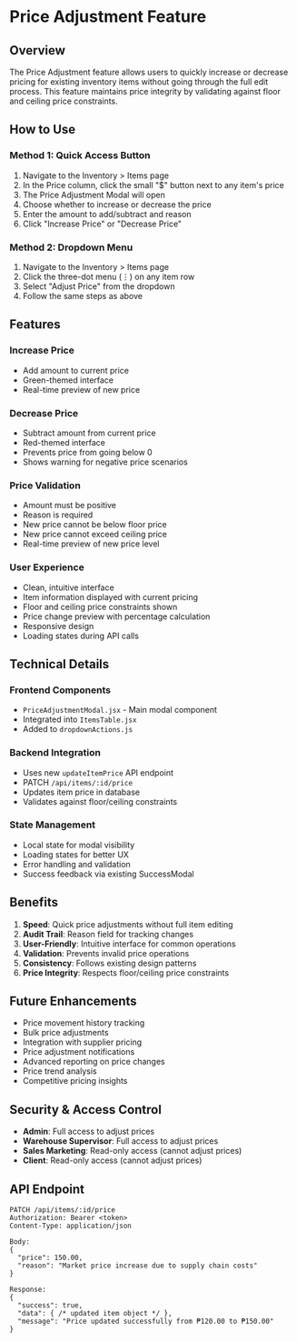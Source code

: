 # Price Adjustment Feature

## Overview
The Price Adjustment feature allows users to quickly increase or decrease pricing for existing inventory items without going through the full edit process. This feature maintains price integrity by validating against floor and ceiling price constraints.

## How to Use

### Method 1: Quick Access Button
1. Navigate to the Inventory > Items page
2. In the Price column, click the small "$" button next to any item's price
3. The Price Adjustment Modal will open
4. Choose whether to increase or decrease the price
5. Enter the amount to add/subtract and reason
6. Click "Increase Price" or "Decrease Price"

### Method 2: Dropdown Menu
1. Navigate to the Inventory > Items page
2. Click the three-dot menu (⋮) on any item row
3. Select "Adjust Price" from the dropdown
4. Follow the same steps as above

## Features

### Increase Price
- Add amount to current price
- Green-themed interface
- Real-time preview of new price

### Decrease Price
- Subtract amount from current price
- Red-themed interface
- Prevents price from going below 0
- Shows warning for negative price scenarios

### Price Validation
- Amount must be positive
- Reason is required
- New price cannot be below floor price
- New price cannot exceed ceiling price
- Real-time preview of new price level

### User Experience
- Clean, intuitive interface
- Item information displayed with current pricing
- Floor and ceiling price constraints shown
- Price change preview with percentage calculation
- Responsive design
- Loading states during API calls

## Technical Details

### Frontend Components
- `PriceAdjustmentModal.jsx` - Main modal component
- Integrated into `ItemsTable.jsx`
- Added to `dropdownActions.js`

### Backend Integration
- Uses new `updateItemPrice` API endpoint
- PATCH `/api/items/:id/price`
- Updates item price in database
- Validates against floor/ceiling constraints

### State Management
- Local state for modal visibility
- Loading states for better UX
- Error handling and validation
- Success feedback via existing SuccessModal

## Benefits

1. **Speed**: Quick price adjustments without full item editing
2. **Audit Trail**: Reason field for tracking changes
3. **User-Friendly**: Intuitive interface for common operations
4. **Validation**: Prevents invalid price operations
5. **Consistency**: Follows existing design patterns
6. **Price Integrity**: Respects floor/ceiling price constraints

## Future Enhancements

- Price movement history tracking
- Bulk price adjustments
- Integration with supplier pricing
- Price adjustment notifications
- Advanced reporting on price changes
- Price trend analysis
- Competitive pricing insights

## Security & Access Control

- **Admin**: Full access to adjust prices
- **Warehouse Supervisor**: Full access to adjust prices
- **Sales Marketing**: Read-only access (cannot adjust prices)
- **Client**: Read-only access (cannot adjust prices)

## API Endpoint

```
PATCH /api/items/:id/price
Authorization: Bearer <token>
Content-Type: application/json

Body:
{
  "price": 150.00,
  "reason": "Market price increase due to supply chain costs"
}

Response:
{
  "success": true,
  "data": { /* updated item object */ },
  "message": "Price updated successfully from ₱120.00 to ₱150.00"
}
```
